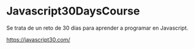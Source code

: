 # Javascript30DaysCourse

Se trata de un reto de 30 días para aprender a programar en Javascript.

https://javascript30.com/
